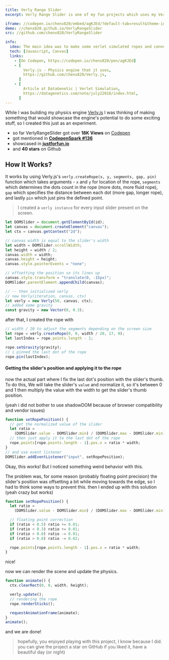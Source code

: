 ```yaml
---
title: Verly Range Slider
excerpt: Verly Range Slider is one of my fun projects which uses my Verly.js physics engine, and it also got mentioned in CodepenSpark. verly range slider got viral on the net and got over 15K views on codepen.io. It uses Verlet physics to simulate those delightful dangly sliders.

iframe: //codepen.io/chenx820/embed/agKJEd/?default-tab=result&theme-id=light
demo: //chenx820.github.io/VerlyRangeSlider
src: //github.com/chenx820/VerlyRangeSlider

info:
  idea: The main idea was to make some verlet simulated ropes and connect them to the rang slider's thumb and let them sway
  tech: [Javascript, Canvas]
  links:
    - [On Codepen, https://codepen.io/chenx820/pen/agKJEd]
    - [
        Verly.js - Physics engine that it uses,
        https://github.com/chenx820/Verly.js,
      ]
    - [
        Article at DataGenetic | Verlet Simulation,
        https://datagenetics.com/note/july22018/index.html,
      ]
---
```


While I was building my physics engine [Verly.js](http://chenx820.github.io/Verly.js) I was thinking of making something that would showcase the engine's potential to do some exciting stuff, so I created this just as an experiment.

- so far VerlyRangeSlider got over **18K Views** on [Codepen](https://codepen.io/chenx820/pen/agKJEd)
- got mentioned in **[CodepenSpark #136](https://codepen.io/spark/136)**
- showcased in **[justforfun.io](https://justforfun.io/post/verly-range-slider)**
- and **40 stars** on Github

## How It Works?

It works by using Verly.js's `verly.createRope(x, y, segments, gap, pin)` function which takes arguments - `x` and `y` for location of the rope, `segments` which determines the dots count in the rope (more dots, more fluid rope), `gap` which specifies the distance between each dot (more gap, longer rope), and lastly `pin` which just pins the defined point.

> I created a `verly instance` for every input slider present on the screen.

```js {18}
let DOMSlider = document.getElementById(id);
let canvas = document.createElement("canvas");
let ctx = canvas.getContext("2d");

// canvas width is equal to the slider's width
let width = DOMSlider.scrollWidth;
let height = width / 2;
canvas.width = width;
canvas.height = height;
canvas.style.pointerEvents = "none";

// offsetting the position so its lines up
canvas.style.transform = "translate(0, -15px)";
DOMSlider.parentElement.appendChild(canvas);

// -- then initialized verly
// new Verly(iteration, canvas, ctx)
let verly = new Verly(50, canvas, ctx);
// added some gravity
const gravity = new Vector(0, 0.3);
```

after that, I created the rope with

```js {2}
// width / 20 to adjust the segments depending on the screen size
let rope = verly.createRope(0, 0, width / 20, 17, 0);
let lastIndex = rope.points.length - 1;

rope.setGravity(gravity);
// i pinned the last dot of the rope
rope.pin(lastIndex);
```

#### Getting the slider's position and applying it to the rope

now the actual part where I fix the last dot's position with the slider's thumb.
To do this,
We will take the slider's `value` and normalize it, so it's between 0 and 1 then multiply the value with the width to get the slider's thumb position.

(yeah i did not bother to use shadowDOM because of browser compatibility and vendor issues)

```js {3}
function setRopePosition() {
  // get the normalized value of the slider
  let ratio =
    (DOMSlider.value - DOMSlider.min) / (DOMSlider.max - DOMSlider.min);
  // then just apply it to the last dot of the rope
  rope.points[rope.points.length - 1].pos.x = ratio * width;
}
// and use event listener
DOMSlider.addEventListener("input", setRopePosition);
```

Okay, this works!
But I noticed something weird behavior with this.

The problem was, for some reason (probably floating point precision) the slider's position was offsetting a bit while moving towards the edge, so I had to think some ways to prevent this. then I ended up with this solution (yeah crazy but works)

```js {4-8}
function setRopePosition() {
  let ratio =
    (DOMSlider.value - DOMSlider.min) / (DOMSlider.max - DOMSlider.min);

  // floating point correction
  if (ratio < 0.5) ratio += 0.01;
  if (ratio < 0.3) ratio += 0.01;
  if (ratio > 0.6) ratio -= 0.01;
  if (ratio > 0.8) ratio -= 0.02;

  rope.points[rope.points.length - 1].pos.x = ratio * width;
}
```

nice!

now we can render the scene and update the physics.

```js
function animate() {
  ctx.clearRect(0, 0, width, height);

  verly.update();
  // rendering the rope
  rope.renderSticks();

  requestAnimationFrame(animate);
}
animate();
```

and we are done!

> hopefully, you enjoyed playing with this project, I know because I did.
> you can give the project a star on GitHub if you liked it, have a beautiful day (or night)
